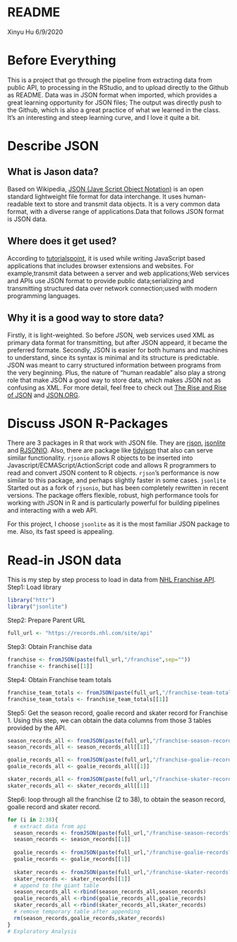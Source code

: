 README
================
Xinyu Hu
6/9/2020

# Before Everything

This is a project that go through the pipeline from extracting data from
public API, to processing in the RStudio, and to upload directly to the
Github as README. Data was in JSON format when imported, which provides
a great learning opportunity for JSON files; The output was directly
push to the Github, which is also a great practice of what we learned in
the class. It’s an interesting and steep learning curve, and I love it
quite a bit.

# Describe JSON

## What is Jason data?

Based on Wikipedia, [JSON (Jave Script Object
Notation)](https://en.wikipedia.org/wiki/JSON) is an open standard
lightweight file format for data interchange. It uses human-readable
text to store and transmit data objects. It is a very common data
format, with a diverse range of applications.Data that follows JSON
format is JSON data.

## Where does it get used?

According to
[tutorialspoint](https://www.tutorialspoint.com/json/json_quick_guide.htm#:~:text=JSON%20format%20is%20used%20for,used%20with%20modern%20programming%20languages.),
it is used while writing JavaScript based applications that includes
browser extensions and websites. For example,transmit data between a
server and web applications;Web services and APIs use JSON format to
provide public data;serializing and transmitting structured data over
network connection;used with modern programming languages.

## Why it is a good way to store data?

Firstly, it is light-weighted. So before JSON, web services used XML as
primary data format for transmitting, but after JSON appeard, it became
the preferred formate. Secondly, JSON is easier for both humans and
machines to understand, since its syntax is minimal and its structure is
predictable. JSON was meant to carry structured information between
programs from the very beginning. Plus, the nature of “human readable”
also play a strong role that make JSON a good way to store data, which
makes JSON not as confusing as XML. For more detail, feel free to check
out [The Rise and Rise of
JSON](https://twobithistory.org/2017/09/21/the-rise-and-rise-of-json.html)
and [JSON.ORG](https://www.json.org/json-en.html).

# Discuss JSON R-Packages

There are 3 packages in R that work with JSON file. They are
[rjson](https://cran.r-project.org/web/packages/rjson/rjson.pdf),
[jsonlite](https://cran.r-project.org/web/packages/jsonlite/jsonlite.pdf)
and
[RJSONIO](https://cran.r-project.org/web/packages/RJSONIO/RJSONIO.pdf).
Also, there are package like
[tidyjson](https://cran.r-project.org/web/packages/tidyjson/vignettes/introduction-to-tidyjson.html)
that also can serve similar functionality. `rjsonio` allows R objects to
be inserted into Javascript/ECMAScript/ActionScript code and allows R
programmers to read and convert JSON content to R objects. `rjson`’s
performance is now similar to this package, and perhaps slightly faster
in some cases. `jsonlite` Started out as a fork of `rjsonio`, but has
been completely rewritten in recent versions. The package offers
flexible, robust, high performance tools for working with JSON in R and
is particularly powerful for building pipelines and interacting with a
web API.

For this project, I choose `jsonlite` as it is the most familiar JSON
package to me. Also, its fast speed is appealing.

# Read-in JSON data

This is my step by step process to load in data from [NHL Franchise
API](https://gitlab.com/dword4/nhlapi/-/blob/master/records-api.md).  
Step1: Load library

``` r
library("httr")
library("jsonlite")
```

Step2: Prepare Parent URL

``` r
full_url <- "https://records.nhl.com/site/api"
```

Step3: Obtain Franchise data

``` r
franchise <- fromJSON(paste(full_url,"/franchise",sep=""))
franchise <- franchise[[1]]
```

Step4: Obtain Franchise team
totals

``` r
franchise_team_totals <- fromJSON(paste(full_url,"/franchise-team-totals",sep=""))
franchise_team_totals <- franchise_team_totals[[1]]
```

Step5: Get the season record, goalie record and skater record for
Franchise 1. Using this step, we can obtain the data columns from those
3 tables provided by the
API.

``` r
season_records_all <- fromJSON(paste(full_url,"/franchise-season-records?cayenneExp=franchiseId=1",sep=""))
season_records_all <- season_records_all[[1]]

goalie_records_all <- fromJSON(paste(full_url,"/franchise-goalie-records?cayenneExp=franchiseId=1",sep=""))
goalie_records_all <- goalie_records_all[[1]]

skater_records_all <- fromJSON(paste(full_url,"/franchise-skater-records?cayenneExp=franchiseId=1",sep=""))
skater_records_all <- skater_records_all[[1]]
```

Step6: loop through all the franchise (2 to 38), to obtain the season
record, goalie record and skater record.

``` r
for (i in 2:38){
  # extract data from api
  season_records <- fromJSON(paste(full_url,"/franchise-season-records?cayenneExp=franchiseId=",i,sep=""))
  season_records <- season_records[[1]]
  
  goalie_records <- fromJSON(paste(full_url,"/franchise-goalie-records?cayenneExp=franchiseId=",i,sep=""))
  goalie_records <- goalie_records[[1]]
  
  skater_records <- fromJSON(paste(full_url,"/franchise-skater-records?cayenneExp=franchiseId=",i,sep=""))
  skater_records <- skater_records[[1]]
  # append to the giant table
  season_records_all <-rbind(season_records_all,season_records)
  goalie_records_all <-rbind(goalie_records_all,goalie_records)
  skater_records_all <-rbind(skater_records_all,skater_records)
  # remove temporary table after appending
  rm(season_records,goalie_records,skater_records) 
}
# Exploratory Analysis
```

<!-- ## Including Plots -->

<!-- You can also embed plots, for example: -->

<!-- ```{r pressure, echo=FALSE} -->

<!-- ``` -->

<!-- Note that the `echo = FALSE` parameter was added to the code chunk to prevent printing of the R code that generated the plot. -->
